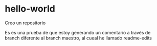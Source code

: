 # hello-world
Creo un repositorio

Es es una prueba de que estoy generando un comentario a través de branch diferente al branch maestro, al cueal he llamado readme-edits

